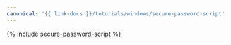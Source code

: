 ```yaml
---
canonical: '{{ link-docs }}/tutorials/windows/secure-password-script'
---
```


{% include [secure-password-script](../../../_tutorials/windows/secure-password-script.md) %}